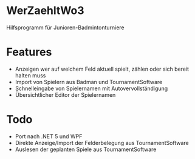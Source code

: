 # WerZaehltWo3
Hilfsprogramm für Junioren-Badmintonturniere

# Features
- Anzeigen wer auf welchem Feld aktuell spielt, zählen oder sich bereit halten muss
- Import von Spielern aus Badman und TournamentSoftware
- Schnelleingabe von Spielernamen mit Autovervollständigung
- Übersichtlicher Editor der Spielernamen

# Todo
- Port nach .NET 5 und WPF
- Direkte Anzeige/Import der Felderbelegung aus TournamentSoftware
- Auslesen der geplanten Spiele aus TournamentSoftware
